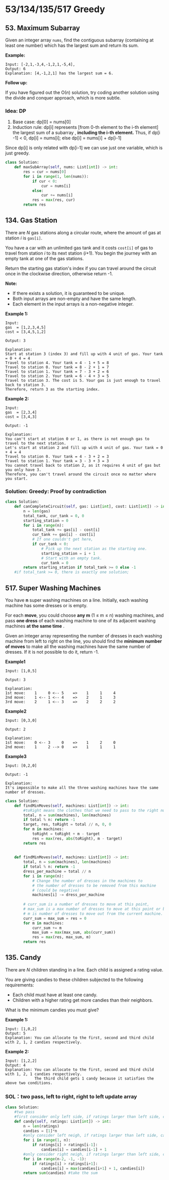 # 53/134/135/517 Greedy

## 53. Maximum Subarray

Given an integer array `nums`, find the contiguous subarray \(containing at least one number\) which has the largest sum and return its sum.

**Example:**

```text
Input: [-2,1,-3,4,-1,2,1,-5,4],
Output: 6
Explanation: [4,-1,2,1] has the largest sum = 6.
```

**Follow up:**

If you have figured out the O\(_n_\) solution, try coding another solution using the divide and conquer approach, which is more subtle.

### Idea: DP

1. Base case: dp\[0\] = nums\[0\]
2. Induction rule: dp\[i\] represents \[from 0-th element to the i-th element\] the largest sum of a subarray , **including the i-th element.**  Thus, if dp\[i -1\] &lt; 0, dp\[i\] = nums\[i\]; else dp\[i\] = nums\[i\] + dp\[i-1\]

Since dp\[i\] is only related with dp\[i-1\] we can use just one variable, which is just greedy. 

```python
class Solution:
    def maxSubArray(self, nums: List[int]) -> int:
        res = cur = nums[0]
        for i in range(1, len(nums)):
            if cur < 0:
                cur = nums[i]
            else: 
                cur += nums[i]
            res = max(res, cur)
        return res
```

## 134. Gas Station

There are _N_ gas stations along a circular route, where the amount of gas at station _i_ is `gas[i]`.

You have a car with an unlimited gas tank and it costs `cost[i]` of gas to travel from station _i_ to its next station \(_i_+1\). You begin the journey with an empty tank at one of the gas stations.

Return the starting gas station's index if you can travel around the circuit once in the clockwise direction, otherwise return -1.

**Note:**

* If there exists a solution, it is guaranteed to be unique.
* Both input arrays are non-empty and have the same length.
* Each element in the input arrays is a non-negative integer.

**Example 1:**

```text
Input: 
gas  = [1,2,3,4,5]
cost = [3,4,5,1,2]

Output: 3

Explanation:
Start at station 3 (index 3) and fill up with 4 unit of gas. Your tank = 0 + 4 = 4
Travel to station 4. Your tank = 4 - 1 + 5 = 8
Travel to station 0. Your tank = 8 - 2 + 1 = 7
Travel to station 1. Your tank = 7 - 3 + 2 = 6
Travel to station 2. Your tank = 6 - 4 + 3 = 5
Travel to station 3. The cost is 5. Your gas is just enough to travel back to station 3.
Therefore, return 3 as the starting index.
```

**Example 2:**

```text
Input: 
gas  = [2,3,4]
cost = [3,4,3]

Output: -1

Explanation:
You can't start at station 0 or 1, as there is not enough gas to travel to the next station.
Let's start at station 2 and fill up with 4 unit of gas. Your tank = 0 + 4 = 4
Travel to station 0. Your tank = 4 - 3 + 2 = 3
Travel to station 1. Your tank = 3 - 3 + 3 = 3
You cannot travel back to station 2, as it requires 4 unit of gas but you only have 3.
Therefore, you can't travel around the circuit once no matter where you start.
```

### Solution: Greedy: Proof by contradiction

```python
class Solution:
    def canCompleteCircuit(self, gas: List[int], cost: List[int]) -> int:
        n = len(gas)
        total_tank, cur_tank = 0, 0
        starting_station = 0
        for i in range(n):     
            total_tank += gas[i] - cost[i]
            cur_tank += gas[i] - cost[i]
            # If one couldn't get here,
            if cur_tank < 0:
                # Pick up the next station as the starting one.
                starting_station = i + 1
                # Start with an empty tank.
                cur_tank = 0
        return starting_station if total_tank >= 0 else -1
    #if total_tank >= 0, there is exactly one solution;
```

## 517. Super Washing Machines

You have **n** super washing machines on a line. Initially, each washing machine has some dresses or is empty.

For each **move**, you could choose **any m** \(1 ≤ m ≤ n\) washing machines, and pass **one dress** of each washing machine to one of its adjacent washing machines **at the same time** .

Given an integer array representing the number of dresses in each washing machine from left to right on the line, you should find the **minimum number of moves** to make all the washing machines have the same number of dresses. If it is not possible to do it, return -1.

**Example1**

```text
Input: [1,0,5]

Output: 3

Explanation: 
1st move:    1     0 <-- 5    =>    1     1     4
2nd move:    1 <-- 1 <-- 4    =>    2     1     3    
3rd move:    2     1 <-- 3    =>    2     2     2   
```

**Example2**

```text
Input: [0,3,0]

Output: 2

Explanation: 
1st move:    0 <-- 3     0    =>    1     2     0    
2nd move:    1     2 --> 0    =>    1     1     1     
```

**Example3**

```text
Input: [0,2,0]

Output: -1

Explanation: 
It's impossible to make all the three washing machines have the same number of dresses. 
```

```python
class Solution:
    def findMinMoves(self, machines: List[int]) -> int:
        #toRight means the clothes that we need to pass to the right number.
        total, n = sum(machines), len(machines)
        if total % n: return -1
        target, res, toRight = total // n, 0, 0
        for m in machines:
            toRight = toRight + m - target
            res = max(res, abs(toRight), m - target)
        return res
            
       
    def findMinMoves(self, machines: List[int]) -> int:
        total, n = sum(machines), len(machines)
        if total % n: return -1
        dress_per_machine = total // n
        for i in range(n):
            # Change the number of dresses in the machines to
            # the number of dresses to be removed from this machine
            # (could be negative)
            machines[i] -= dress_per_machine
            
        # curr_sum is a number of dresses to move at this point, 
        # max_sum is a max number of dresses to move at this point or before,
        # m is number of dresses to move out from the current machine.
        curr_sum = max_sum = res = 0
        for m in machines:
            curr_sum += m
            max_sum = max(max_sum, abs(curr_sum))
            res = max(res, max_sum, m)
        return res
```

## 135. Candy

There are _N_ children standing in a line. Each child is assigned a rating value.

You are giving candies to these children subjected to the following requirements:

* Each child must have at least one candy.
* Children with a higher rating get more candies than their neighbors.

What is the minimum candies you must give?

**Example 1:**

```text
Input: [1,0,2]
Output: 5
Explanation: You can allocate to the first, second and third child with 2, 1, 2 candies respectively.
```

**Example 2:**

```text
Input: [1,2,2]
Output: 4
Explanation: You can allocate to the first, second and third child with 1, 2, 1 candies respectively.
             The third child gets 1 candy because it satisfies the above two conditions.
```

### SOL：two pass, left to right, right to left update array

```python
class Solution:
    #two pass
    #first consider only left side, if ratings larger than left side, candy += 1; then consider right side, update candies
    def candy(self, ratings: List[int]) -> int:
        n = len(ratings)
        candies = [1]*n
        #only consider left neigh, if ratings larger than left side, candy += 1
        for i in range(1, n): 
            if ratings[i] > ratings[i-1]:
                candies[i] = candies[i-1] + 1
        #only consider right neigh, if ratings larger than left side, candy += 1 if needed
        for i in range(n-2, -1, -1): 
            if ratings[i] > ratings[i+1]:
                candies[i] = max(candies[i+1] + 1, candies[i])
        return sum(candies) #take the sum
```

